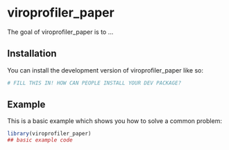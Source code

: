 
# viroprofiler_paper

<!-- badges: start -->
<!-- badges: end -->

The goal of viroprofiler_paper is to ...

## Installation

You can install the development version of viroprofiler_paper like so:

``` r
# FILL THIS IN! HOW CAN PEOPLE INSTALL YOUR DEV PACKAGE?
```

## Example

This is a basic example which shows you how to solve a common problem:

``` r
library(viroprofiler_paper)
## basic example code
```

